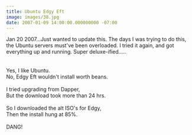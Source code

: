 ```yaml
---
title: Ubuntu Edgy Eft
image: images/38.jpg
date: 2007-01-09 14:00:00.000000000 -07:00
---
```

Jan 20 2007...Just wanted to update this.  The days I was trying to do this, the Ubuntu servers must've been overloaded.  I tried it again, and got everything up and running. Super deluxe-ified.....<br /><br /><br />Yes, I like Ubuntu.<br />No, Edgy Eft wouldn't install worth beans.<br /><br />I tried upgrading from Dapper,<br />But the download took more than 24 hrs.<br /><br />So I downloaded the alt ISO's for Edgy,<br />Then the install hung at 85%.<br /><br />DANG!
